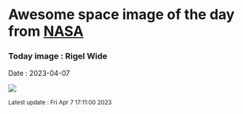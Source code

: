 
# Awesome space image of the day from [NASA](https://api.nasa.gov/)

### Today image : Rigel Wide
Date : 2023-04-07

![](https://apod.nasa.gov/apod/image/2304/Rigel_wide1200.jpg)

<small>Latest update : Fri Apr  7 17:11:00 2023</small>
        